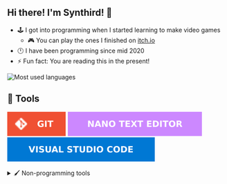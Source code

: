 ## Hi there! I'm Synthird! 👋

- 🕹️ I got into programming when I started learning to make video games
  - 🎮 You can play the ones I finished on [itch.io](https://synthird.itch.io)
- 🕛 I have been programming since mid 2020
- ⚡ Fun fact: You are reading this in the present!

![Most used languages](https://github-readme-stats.vercel.app/api/top-langs/?username=synthird&langs_count=20&hide_border=true&disable_animations=true&custom_title=Top%20languages%20in%20public%20repositories)

## 🔧 Tools

![Git](images/tools/git.svg)
![Nano text editor](images/tools/nano-text-editor.svg)
![Visual Studio Code](images/tools/visual-studio-code.svg)

<details>
<summary>🖌️ Non-programming tools</summary> <br>

![Blender](images/tools/non-programming-tools/blender.svg)
![Gimp](images/tools/non-programming-tools/gimp.svg)
![Krita](images/tools/non-programming-tools/krita.svg)
![Libresprite](images/tools/non-programming-tools/libresprite.svg)

</details>

<!--
**Synthird/Synthird** is a ✨ _special_ ✨ repository because its `README.md` (this file) appears on your GitHub profile.

Here are some ideas to get you started:

- 🔭 I’m currently working on ...
- 🌱 I’m currently learning ...
- 👯 I’m looking to collaborate on ...
- 🤔 I’m looking for help with ...
- 💬 Ask me about ...
- 📫 How to reach me: ...
- 😄 Pronouns: ...
- ⚡ Fun fact: ...
-->
